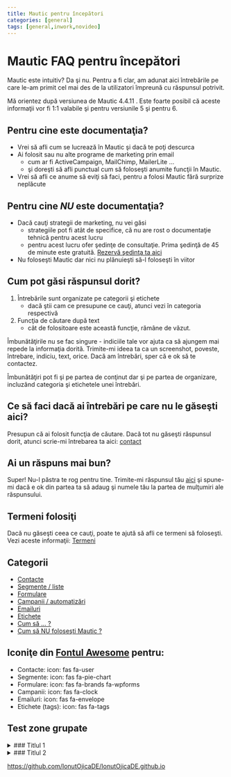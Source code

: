 ```yaml
---
title: Mautic pentru începători
categories: [general]
tags: [general,inwork,novideo]
---
```


# Mautic FAQ pentru începători
Mautic este intuitiv? Da şi nu. Pentru a fi clar, am adunat aici întrebările pe care le-am primit cel mai des de la utilizatori împreună cu răspunsul potrivit.

Mă orientez după versiunea de Mautic 4.4.11 . Este foarte posibil că aceste informaţii vor fi 1:1 valabile şi pentru versiunile 5 şi pentru 6.

## Pentru cine este documentaţia?
* Vrei să afli cum se lucrează în Mautic şi dacă te poţi descurca
* Ai folosit sau nu alte programe de marketing prin email
  * cum ar fi ActiveCampaign, MailChimp, MailerLite ...
  * şi doreşti să afli punctual cum să foloseşti anumite funcţii în Mautic.
* Vrei să afli ce anume să eviţi să faci, pentru a folosi Mautic fără surprize neplăcute

## Pentru cine _NU_ este documentaţia?
* Dacă cauţi strategii de marketing, nu vei găsi
  * strategiile pot fi atât de specifice, că nu are rost o documentaţie tehnică pentru acest lucru
  * pentru acest lucru ofer şedinţe de consultaţie. Prima şedinţă de 45 de minute este gratuită. [Rezervă şedinţa ta aici](https://calendly.com/ionutojicade/consultanta-gratuita-pentru-funnel-de-vanzari)
* Nu foloseşti Mautic dar nici nu plănuieşti să-l foloseşti în viitor

## Cum pot găsi răspunsul dorit?
1. Întrebările sunt organizate pe categorii şi etichete
   * dacă ştii cam ce presupune ce cauţi, atunci vezi în categoria respectivă
2. Funcţia de căutare după text
   * cât de folositoare este această funcţie, rămâne de văzut.

Îmbunătăţirile nu se fac singure - indiciile tale vor ajuta ca să ajungem mai repede la informaţia dorită. Trimite-mi ideea ta ca un screenshot, poveste, întrebare, indiciu, text, orice. Dacă am întrebări, sper că e ok să te contactez.

Îmbunătăţiri pot fi şi pe partea de conţinut dar şi pe partea de organizare, incluzând categoria şi etichetele unei întrebări.

## Ce să faci dacă ai întrebări pe care nu le găseşti aici?
Presupun că ai folosit funcţia de căutare. Dacă tot nu găseşti răspunsul dorit, atunci scrie-mi întrebarea ta aici: [contact](https://ionutojica.com/home/contact/)

## Ai un răspuns mai bun?
Super! Nu-l păstra te rog pentru tine. Trimite-mi răspunsul tău [aici](https://ionutojica.com/home/contact/) şi spune-mi dacă e ok din partea ta să adaug şi numele tău la partea de mulţumiri ale răspunsului.

## Termeni folosiţi
Dacă nu găseşti ceea ce cauţi, poate te ajută să afli ce termeni să foloseşti. Vezi aceste informaţii: [Termeni](/posts/termeni)

## Categorii
* <i class='fas fa-user'></i> [Contacte](/posts/termeni/)
* <i class='fas fa-pie-chart'></i> [Segmente / liste](/posts/termeni/)
* <i class='fas fa-brands fa-wpforms'></i> [Formulare](/posts/termeni/)
* <i class='fas fa-clock'></i> [Campanii / automatizări](/posts/termeni/)
* <i class='fas fa-envelope'></i> [Emailuri](/posts/termeni/)
* <i class='fas fa-tags'></i> [Etichete](/posts/termeni/)
* [Cum să ... ?](/posts/cum-sa/)
* [Cum să NU foloseşti Mautic ?](/posts/cum-sa-nu-folosesti/)

## Iconiţe din [Fontul Awesome](https://fontawesome.com/v4/cheatsheet/) pentru:
* <i class='fas fa-user'></i> Contacte: icon: fas fa-user
* <i class='fas fa-pie-chart'></i> Segmente: icon: fas fa-pie-chart
* <i class='fas fa-brands fa-wpforms'></i> Formulare: icon: fas fa-brands fa-wpforms
* <i class='fas fa-clock'></i> Campanii: icon: fas fa-clock
* <i class='fas fa-envelope'></i> Emailuri: icon: fas fa-envelope
* <i class='fas fa-tags'></i> Etichete (tags): icon: fas fa-tags

## Test zone grupate
<details><summary>
  ### Titlul 1
  </summary>
  <details><summary>
    #### Subtitlul 1.1
  </summary>
    Conţinutul 1.1
	<div class="youtube" data-id="LMlCN6_vUvs"></div>
  </details>
  <details><summary>
    #### Subtitlul 1.2
  </summary>
    Conţinutul 1.2
	<div class="youtube" data-id="LMlCN6_vUvs"></div>
  </details>
</details>
<details><summary>
  ### Titlul 2
  </summary>
  <details><summary>
    #### Subtitlul 2.1
  </summary>
    Conţinutul 2.1
  </details>
  <details><summary>
    #### Subtitlul 2.2
  </summary>
    Conţinutul 2.2
  </details>
</details>

https://github.com/IonutOjicaDE/IonutOjicaDE.github.io
